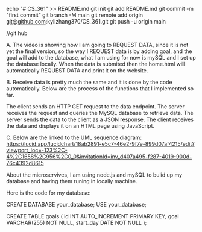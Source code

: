 echo "# CS_361" >> README.md
git init
git add README.md
git commit -m "first commit"
git branch -M main
git remote add origin git@github.com:kylizhang370/CS_361.git
git push -u origin main


//git hub

A. The video is showing how I am going to REQUEST DATA, since it is not yet the final version, so the way I REQUEST data is by adding goal, and the goal will add to the database, what I am using for now is mySQL and I set up the database locally. When the data is submited then the home.html will automatically REQUEST DATA and print it on the website. 

B. Receive data is pretty much the same and it is done by the code automatically. Below are the process of the functions that I implemented so far.

The client sends an HTTP GET request to the data endpoint.
The server receives the request and queries the MySQL database to retrieve data.
The server sends the data to the client as a JSON response.
The client receives the data and displays it on an HTML page using JavaScript.

C. Below are the linked to the UML sequence diagram:
https://lucid.app/lucidchart/18ab2891-e5c7-46e2-9f7e-899d07af4215/edit?viewport_loc=-123%2C-4%2C1658%2C956%2C0_0&invitationId=inv_d407a495-f287-4019-900d-76c4392d8615



About the microservives, I am using node.js and mySQL to bulid up my database and having them runing in locally machine. 

Here is the code for my database:

CREATE DATABASE your_database;
USE your_database;

CREATE TABLE goals (
    id INT AUTO_INCREMENT PRIMARY KEY,
    goal VARCHAR(255) NOT NULL,
    start_day DATE NOT NULL
);
